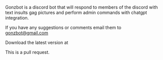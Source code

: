 Gonzbot is a discord bot that will respond to members of the discord with text insults gag pictures and perform admin commands with chatgpt integration.

If you have any suggestions or comments email them to gonzbot@gmail.com

Download the latest version at

This is a pull request.
